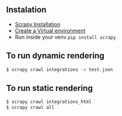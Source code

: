 
## Instalation

- [Scrapy Installation](https://docs.scrapy.org/en/latest/intro/install.html)
- [Create a Virtual environment](https://linuxize.com/post/how-to-create-python-virtual-environments-on-ubuntu-18-04/)
- Run inside your venv ``pip install scrapy`` 
## To run dynamic rendering

```bash
$ scrapy crawl integrations -o test.json
```




## To run static rendering

```bash
$ scrapy crawl integrations_html
$ scrapy crawl all
```
